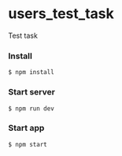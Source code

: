 # users_test_task
Test task

### Install
```
$ npm install
```

### Start server
```
$ npm run dev
```

### Start app
```
$ npm start
```
